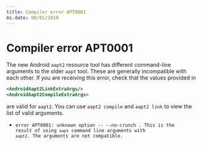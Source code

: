 ```yaml
---
title: Compiler error APT0001
ms.date: 08/01/2018
---
```

# Compiler error APT0001

The new Android `aapt2` resource tool has different command-line arguments to
the older `aapt` tool.  These are generally incompatible with each other.  If
you are receiving this error, check that the values provided in

```xml
<AndroidAapt2LinkExtraArgs/>
<AndroidAapt2CompileExtraArgs>
```

are valid for `aapt2`.  You can use `aapt2 compile` and `aapt2 link` to view the
list of valid arguments.

  * <code>error APT0001: unknown option -- --no-crunch . This is the result of using `aapt` command line arguments with `aapt2`. The arguments are not compatible.</code>

